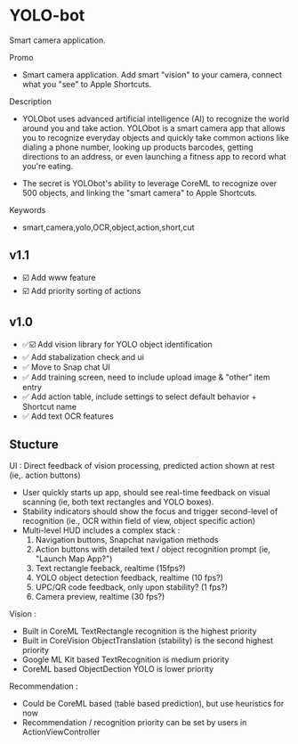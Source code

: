 YOLO-bot
==========

Smart camera application.

Promo
- Smart camera application. Add smart "vision" to your camera, connect what you "see" to Apple Shortcuts.

Description
- YOLObot uses advanced artificial intelligence (AI) to recognize the world around you and take action. YOLObot is a smart camera app that allows you to recognize everyday objects and quickly take common actions like dialing a phone number, looking up products barcodes, getting directions to an address, or even launching a fitness app to record what you're eating. 

- The secret is YOLObot's ability to leverage CoreML to recognize over 500 objects, and linking the "smart camera" to Apple Shortcuts.

Keywords
- smart,camera,yolo,OCR,object,action,short,cut

v1.1
---
- ☑️ Add www feature
- ☑️ Add priority sorting of actions

v1.0
---
- ✅☑️ Add vision library for YOLO object identification
- ✅ Add stabalization check and ui
- ✅ Move to Snap chat UI
- ✅ Add training screen, need to include upload image & "other" item entry
- ✅ Add action table, include settings to select default behavior + Shortcut name
- ✅ Add text OCR features

Stucture
----------

UI : Direct feedback of vision processing, predicted action shown at rest (ie,. action buttons)

- User quickly starts up app, should see real-time feedback on visual scanning (ie, both text rectangles and YOLO boxes).
- Stability indicators should show the focus and trigger second-level of recognition (ie., OCR within field of view, object specific action)
- Multi-level HUD includes a complex stack :
    1. Navigation buttons, Snapchat navigation methods
    2. Action buttons with detailed text / object recognition prompt (ie, "Launch Map App?")
    3. Text rectangle feeback, realtime (15fps?) 
    4. YOLO object detection feedback, realtime (10 fps?)
    5. UPC/QR code feedback, only upon stability? (1 fps?)
    6. Camera preview, realtime (30 fps?)

Vision : 
- Built in CoreML TextRectangle recognition is the highest priority
- Built in CoreVision ObjectTranslation (stability) is the second highest priority
- Google ML Kit based TextRecognition is medium priority
- CoreML based ObjectDection YOLO is lower priority

Recommendation : 
- Could be CoreML based (table based prediction), but use heuristics for now
- Recommendation / recognition priority can be set by users in ActionViewController
